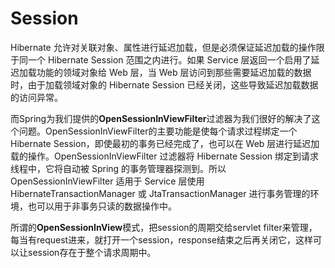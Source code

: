 Session
===========

Hibernate 允许对关联对象、属性进行延迟加载，但是必须保证延迟加载的操作限于同一个 Hibernate Session 范围之内进行。如果 Service 层返回一个启用了延迟加载功能的领域对象给 Web 层，当 Web 层访问到那些需要延迟加载的数据时，由于加载领域对象的 Hibernate Session 已经关闭，这些导致延迟加载数据的访问异常。

而Spring为我们提供的**OpenSessionInViewFilter**过滤器为我们很好的解决了这个问题。OpenSessionInViewFilter的主要功能是使每个请求过程绑定一个 Hibernate Session，即使最初的事务已经完成了，也可以在 Web 层进行延迟加载的操作。OpenSessionInViewFilter 过滤器将 Hibernate Session 绑定到请求线程中，它将自动被 Spring 的事务管理器探测到。所以 OpenSessionInViewFilter 适用于 Service 层使用HibernateTransactionManager 或 JtaTransactionManager 进行事务管理的环境，也可以用于非事务只读的数据操作中。

所谓的**OpenSessionInView**模式，把session的周期交给servlet filter来管理，每当有request进来，就打开一个session，response结束之后再关闭它，这样可以让session存在于整个请求周期中。
